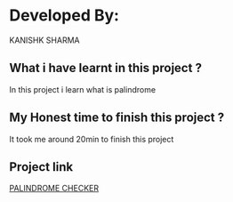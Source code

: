 # Developed By:

KANISHK SHARMA

## What i have learnt in this project ?

In this project i learn what is palindrome

## My Honest time to finish this project ?

It took me around 20min to finish this project

## Project link

[PALINDROME CHECKER](https://taupe-unicorn-673fd4.netlify.app )